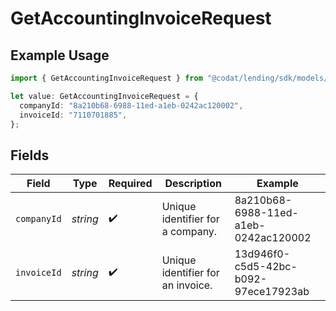 # GetAccountingInvoiceRequest

## Example Usage

```typescript
import { GetAccountingInvoiceRequest } from "@codat/lending/sdk/models/operations";

let value: GetAccountingInvoiceRequest = {
  companyId: "8a210b68-6988-11ed-a1eb-0242ac120002",
  invoiceId: "7110701885",
};
```

## Fields

| Field                                | Type                                 | Required                             | Description                          | Example                              |
| ------------------------------------ | ------------------------------------ | ------------------------------------ | ------------------------------------ | ------------------------------------ |
| `companyId`                          | *string*                             | :heavy_check_mark:                   | Unique identifier for a company.     | 8a210b68-6988-11ed-a1eb-0242ac120002 |
| `invoiceId`                          | *string*                             | :heavy_check_mark:                   | Unique identifier for an invoice.    | 13d946f0-c5d5-42bc-b092-97ece17923ab |